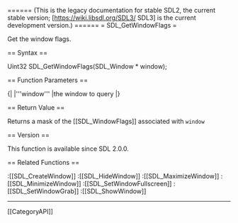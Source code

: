 ====== (This is the legacy documentation for stable SDL2, the current stable version; [https://wiki.libsdl.org/SDL3/ SDL3] is the current development version.) ======
= SDL_GetWindowFlags =

Get the window flags.

== Syntax ==

<syntaxhighlight lang='c'>
Uint32 SDL_GetWindowFlags(SDL_Window * window);
</syntaxhighlight>

== Function Parameters ==

{|
|'''window'''
|the window to query
|}

== Return Value ==

Returns a mask of the [[SDL_WindowFlags]] associated with
<code>window</code>

== Version ==

This function is available since SDL 2.0.0.

== Related Functions ==

:[[SDL_CreateWindow]]
:[[SDL_HideWindow]]
:[[SDL_MaximizeWindow]]
:[[SDL_MinimizeWindow]]
:[[SDL_SetWindowFullscreen]]
:[[SDL_SetWindowGrab]]
:[[SDL_ShowWindow]]

----
[[CategoryAPI]]


